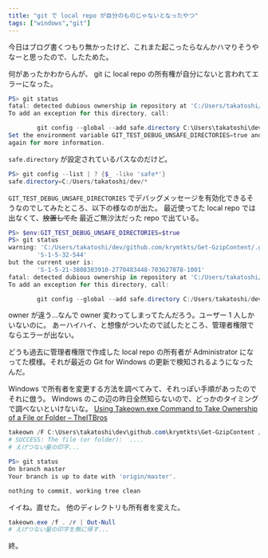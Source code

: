```yaml
---
title: "git で local repo が自分のものじゃないとなったやつ"
tags: ["windows","git"]
---
```


今日はブログ書くつもり無かったけど、これまた起こったらなんかハマりそうやなーと思ったので、したためた。

何があったかわからんが、 git に local repo の所有権が自分にないと言われてエラーになった。

```powershell
PS> git status
fatal: detected dubious ownership in repository at 'C:/Users/takatoshi/dev/github.com/krymtkts/Get-GzipContent'
To add an exception for this directory, call:

        git config --global --add safe.directory C:\Users\takatoshi\dev\github.com\krymtkts\Get-GzipContent
Set the environment variable GIT_TEST_DEBUG_UNSAFE_DIRECTORIES=true and run
again for more information.
```

`safe.directory` が設定されているパスなのだけど。

```powershell
PS> git config --list | ? {$_ -like 'safe*'}
safe.directory=C:/Users/takatoshi/dev/*
```

`GIT_TEST_DEBUG_UNSAFE_DIRECTORIES` でデバッグメッセージを有効化できるそうなのでしてみたところ、以下の様なのが出た。
最近使ってた local repo では出なくて、~~放置してた~~ 最近ご無沙汰だった repo で出ている。

```powershell
PS> $env:GIT_TEST_DEBUG_UNSAFE_DIRECTORIES=$true
PS> git status
warning: 'C:/Users/takatoshi/dev/github.com/krymtkts/Get-GzipContent/.git' is owned by:
        'S-1-5-32-544'
but the current user is:
        'S-1-5-21-3808303910-2770483448-703627078-1001'
fatal: detected dubious ownership in repository at 'C:/Users/takatoshi/dev/github.com/krymtkts/Get-GzipContent'
To add an exception for this directory, call:

        git config --global --add safe.directory C:/Users/takatoshi/dev/github.com/krymtkts/Get-GzipContent
```

owner が違う...なんで owner 変わってしまってたんだろう。ユーザー 1 人しかいないのに。
あーハイハイ、と想像がついたので試したところ、管理者権限でならエラーが出ない。

どうも過去に管理者権限で作成した local repo の所有者が Administrator になってた模様。それが最近の Git for Windows の更新で検知されるようになったんだ。

Windows で所有者を変更する方法を調べてみて、それっぽい手順があったのでそれに倣う。
Windows のこの辺の昨日全然知らないので、どっかのタイミングで調べないといけないな。
[Using Takeown.exe Command to Take Ownership of a File or Folder – TheITBros](https://theitbros.com/using-takeown-exe-command-to-take-ownership-of-file-or-folder/#:~:text=You%20can%20change%20the%20owner,%3E%20Advanced%20%3E%20Owner%20%3E%20Change.)

```powershell
takeown /F C:\Users\takatoshi\dev\github.com\krymtkts\Get-GzipContent /R
# SUCCESS: The file (or folder):  ....
# えげつない量の印字...
```

```powershell
PS> git status
On branch master
Your branch is up to date with 'origin/master'.

nothing to commit, working tree clean
```

イイね。直せた。
他のディレクトリも所有者を変えた。

```powershell
takeown.exe /f . /r | Out-Null
# えげつない量の印字を無に帰す...
```

終。
